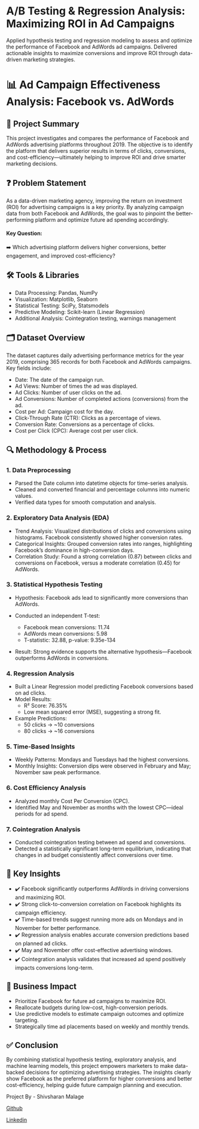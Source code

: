 # A/B Testing & Regression Analysis: Maximizing ROI in Ad Campaigns
Applied hypothesis testing and regression modeling to assess and optimize the performance of Facebook and AdWords ad campaigns. Delivered actionable insights to maximize conversions and improve ROI through data-driven marketing strategies.

# 📊 Ad Campaign Effectiveness Analysis: Facebook vs. AdWords

## 🌟 Project Summary
This project investigates and compares the performance of Facebook and AdWords advertising platforms throughout 2019. The objective is to identify the platform that delivers superior results in terms of clicks, conversions, and cost-efficiency—ultimately helping to improve ROI and drive smarter marketing decisions.

## ❓ Problem Statement
As a data-driven marketing agency, improving the return on investment (ROI) for advertising campaigns is a key priority. By analyzing campaign data from both Facebook and AdWords, the goal was to pinpoint the better-performing platform and optimize future ad spending accordingly.
#### Key Question:
➡️ Which advertising platform delivers higher conversions, better engagement, and improved cost-efficiency?

## 🛠️ Tools & Libraries
- Data Processing: Pandas, NumPy
- Visualization: Matplotlib, Seaborn
- Statistical Testing: SciPy, Statsmodels
- Predictive Modeling: Scikit-learn (Linear Regression)
- Additional Analysis: Cointegration testing, warnings management

## 🗂️ Dataset Overview
The dataset captures daily advertising performance metrics for the year 2019, comprising 365 records for both Facebook and AdWords campaigns. Key fields include:

- Date: The date of the campaign run.
- Ad Views: Number of times the ad was displayed.
- Ad Clicks: Number of user clicks on the ad.
- Ad Conversions: Number of completed actions (conversions) from the ad.
- Cost per Ad: Campaign cost for the day.
- Click-Through Rate (CTR): Clicks as a percentage of views.
- Conversion Rate: Conversions as a percentage of clicks.
- Cost per Click (CPC): Average cost per user click.

## 🔍 Methodology & Process
### 1. Data Preprocessing
- Parsed the Date column into datetime objects for time-series analysis.
- Cleaned and converted financial and percentage columns into numeric values.
- Verified data types for smooth computation and analysis.

### 2. Exploratory Data Analysis (EDA)
- Trend Analysis: Visualized distributions of clicks and conversions using histograms. Facebook consistently showed higher conversion rates.
- Categorical Insights: Grouped conversion rates into ranges, highlighting Facebook’s dominance in high-conversion days.
- Correlation Study: Found a strong correlation (0.87) between clicks and conversions on Facebook, versus a moderate correlation (0.45) for AdWords.

### 3. Statistical Hypothesis Testing
- Hypothesis: Facebook ads lead to significantly more conversions than AdWords.
- Conducted an independent T-test:
    - Facebook mean conversions: 11.74
    - AdWords mean conversions: 5.98
    - T-statistic: 32.88, p-value: 9.35e-134

- Result: Strong evidence supports the alternative hypothesis—Facebook outperforms AdWords in conversions.

### 4. Regression Analysis
- Built a Linear Regression model predicting Facebook conversions based on ad clicks.
- Model Results:
  - R² Score: 76.35%
  - Low mean squared error (MSE), suggesting a strong fit.
- Example Predictions:
  - 50 clicks → ~10 conversions
  - 80 clicks → ~16 conversions

### 5. Time-Based Insights
- Weekly Patterns: Mondays and Tuesdays had the highest conversions.
- Monthly Insights: Conversion dips were observed in February and May; November saw peak performance.

### 6. Cost Efficiency Analysis
- Analyzed monthly Cost Per Conversion (CPC).
- Identified May and November as months with the lowest CPC—ideal periods for ad spend.

### 7. Cointegration Analysis
- Conducted cointegration testing between ad spend and conversions.
- Detected a statistically significant long-term equilibrium, indicating that changes in ad budget consistently affect conversions over time.

## 🔑 Key Insights
- ✔️ Facebook significantly outperforms AdWords in driving conversions and maximizing ROI.
- ✔️ Strong click-to-conversion correlation on Facebook highlights its campaign efficiency.
- ✔️ Time-based trends suggest running more ads on Mondays and in November for better performance.
- ✔️ Regression analysis enables accurate conversion predictions based on planned ad clicks.
- ✔️ May and November offer cost-effective advertising windows.
- ✔️ Cointegration analysis validates that increased ad spend positively impacts conversions long-term.

## 🚀 Business Impact
- Prioritize Facebook for future ad campaigns to maximize ROI.
- Reallocate budgets during low-cost, high-conversion periods.
- Use predictive models to estimate campaign outcomes and optimize targeting.
- Strategically time ad placements based on weekly and monthly trends.

## ✅ Conclusion
By combining statistical hypothesis testing, exploratory analysis, and machine learning models, this project empowers marketers to make data-backed decisions for optimizing advertising strategies. The insights clearly show Facebook as the preferred platform for higher conversions and better cost-efficiency, helping guide future campaign planning and execution.

Project By - Shivsharan Malage

[Github](https://github.com/Shivmalge)

[Linkedin](https://www.linkedin.com/in/shivsharan-malage-99802a230/)
